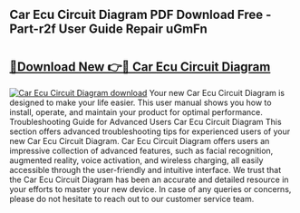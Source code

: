 ## Car Ecu Circuit Diagram PDF Download Free - Part-r2f User Guide Repair uGmFn

# <h2><a href="http://dfsvrp8.blite.top/?on=Car+Ecu+Circuit+Diagram">🔗Download New 👉🔴 Car Ecu Circuit Diagram</a></h2>

[![Car Ecu Circuit Diagram download](https://i.imgur.com/lujVjoI.png)](http://dfsvrp8.blite.top/?on=Car+Ecu+Circuit+Diagram)
Your new Car Ecu Circuit Diagram is designed to make your life easier. This user manual shows you how to install, operate, and maintain your product for optimal performance. Troubleshooting Guide for Advanced Users Car Ecu Circuit Diagram This section offers advanced troubleshooting tips for experienced users of your new Car Ecu Circuit Diagram. Car Ecu Circuit Diagram offers users an impressive collection of advanced features, such as facial recognition, augmented reality, voice activation, and wireless charging, all easily accessible through the user-friendly and intuitive interface. We trust that the Car Ecu Circuit Diagram has been an accurate and detailed resource in your efforts to master your new device. In case of any queries or concerns, please do not hesitate to reach out to our customer service team.
